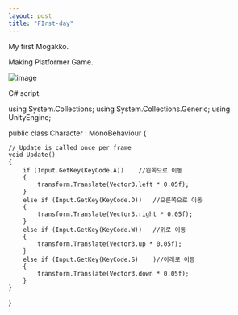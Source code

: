```yaml
---
layout: post
title: "FIrst-day"
---
```


My first Mogakko.

Making Platformer Game.

![image](https://user-images.githubusercontent.com/78609676/124773081-9216c480-df77-11eb-8dd5-b7188031db46.png)










C# script.

using System.Collections;
using System.Collections.Generic;
using UnityEngine;

public class Character : MonoBehaviour
{

    // Update is called once per frame
    void Update()
    {
        if (Input.GetKey(KeyCode.A))    //왼쪽으로 이동
        {
            transform.Translate(Vector3.left * 0.05f);
        }
        else if (Input.GetKey(KeyCode.D))   //오른쪽으로 이동
        {
            transform.Translate(Vector3.right * 0.05f);
        }
        else if (Input.GetKey(KeyCode.W))   //위로 이동
        {
            transform.Translate(Vector3.up * 0.05f);
        }
        else if (Input.GetKey(KeyCode.S)    )//아래로 이동
        {
            transform.Translate(Vector3.down * 0.05f);
        }
    }
    
}
